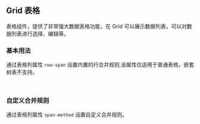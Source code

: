 <div class="demo-header">
<p class="overviewicon">
  <span class="wapi-list-form"/>
</p>

## Grid 表格

<nova-uxlink widget-name="Grid"></nova-uxlink>

表格组件，提供了非常强大数据表格功能，在 Grid 可以展示数据列表，可以对数据列表进行选择、编辑等。
</div>

### 基本用法

通过表格列属性 `row-span` 设置内置的行合并规则,该属性仅适用于普通表格，嵌套树表不支持。

<nova-demo-view link="grid/span/row-span/row-span-easy"></nova-demo-view>

<br>

### 自定义合并规则

通过表格列属性 `span-method` 设置自定义合并规则。

<nova-demo-view link="grid/span/row-span/row-span"></nova-demo-view>

<br>
